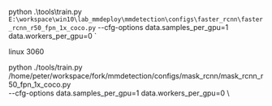 python .\tools\train.py `
E:\workspace\win10\lab_mmdeploy\mmdetection\configs\faster_rcnn\faster_rcnn_r50_fpn_1x_coco.py `
--cfg-options data.samples_per_gpu=1 data.workers_per_gpu=0 `


linux 3060

python ./tools/train.py \
/home/peter/workspace/fork/mmdetection/configs/mask_rcnn/mask_rcnn_r50_fpn_1x_coco.py \
--cfg-options data.samples_per_gpu=1 data.workers_per_gpu=0 \
